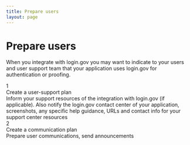 ```yaml
---
title: Prepare users
layout: page
---
```


# Prepare users

When you integrate with login.gov you may want to indicate to your users and user support team that your application uses login.gov for authentication or proofing. 

<div class="grid-row">
  <div class="grid-col-1">
    <div class="text-white border-solid border-width-05 radius-pill border-white bg-primary float-right font-sans-lg text-bold text-center width-6 top-neg-05 margin-left-05 display-block">1</div> </div>
  <div class="grid-col-11 padding-left-1 padding-bottom-2">
    <span class="text-bold padding-top-2">Create a user-support plan</span><BR>
    <span class="text-semibold"> Inform your support resources of the integration with login.gov (if applicable). Also notify the login.gov contact center of your application, screenshots, any specific help guidance, URLs and contact info for your support center resources</span></div>
    <div class="grid-col-1">
    <div class="text-white border-solid border-width-05 radius-pill border-white bg-primary float-right font-sans-lg text-bold text-center width-6 top-neg-05 margin-left-05 display-block">2</div> </div>
  <div class="grid-col-11 padding-left-1 padding-bottom-2">
    <span class="text-bold padding-top-2">Create a communication plan</span><BR>
    <span class="text-semibold"> Prepare user communications, send announcements</span></div>
</div>